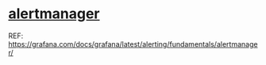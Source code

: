 # [alertmanager](https://prometheus.io/docs/alerting/latest/alertmanager/)


REF: https://grafana.com/docs/grafana/latest/alerting/fundamentals/alertmanager/